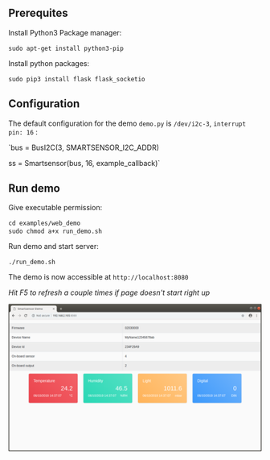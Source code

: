 ## Prerequites

Install Python3 Package manager:
```
sudo apt-get install python3-pip
```


Install python packages:
```
sudo pip3 install flask flask_socketio
```

## Configuration
The default configuration for the demo `demo.py` is `/dev/i2c-3`, `interrupt pin: 16` :

`bus = BusI2C(3, SMARTSENSOR_I2C_ADDR)

ss = Smartsensor(bus, 16, example_callback)`

## Run demo

Give executable permission:
```
cd examples/web_demo
sudo chmod a+x run_demo.sh
```

Run demo and start server:
```
./run_demo.sh
```

The demo is now accessible at `http://localhost:8080`

_Hit F5 to refresh a couple times if page doesn't start right up_

![](../../../docs/web_demo.png)